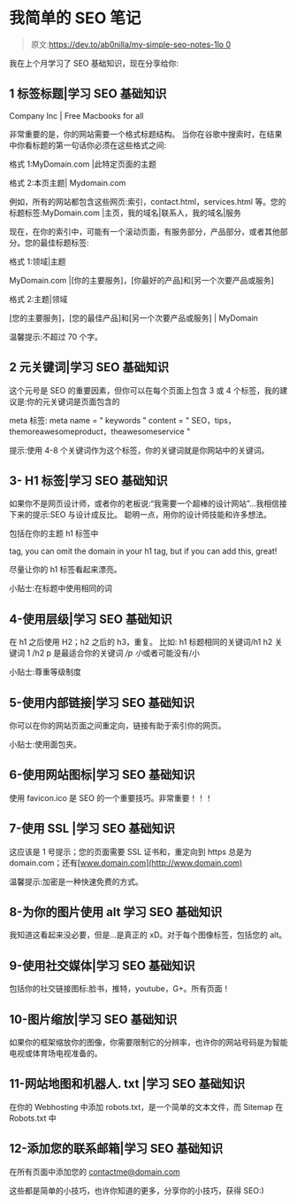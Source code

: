 # 我简单的 SEO 笔记

> 原文:[https://dev.to/ab0nilla/my-simple-seo-notes-1lo 0](https://dev.to/ab0nilla/my-simple-seo-notes---1lo0)

我在上个月学习了 SEO 基础知识，现在分享给你:

## 1 标签标题|学习 SEO 基础知识

Company Inc | Free Macbooks for all

非常重要的是，你的网站需要一个格式标题结构。
当你在谷歌中搜索时，在结果中你看标题的第一句话你必须在这些格式之间:

格式 1:MyDomain.com |此特定页面的主题

格式 2:本页主题| Mydomain.com

例如，所有的网站都包含这些网页:索引，contact.html，services.html 等。您的标题标签:MyDomain.com |主页，我的域名|联系人，我的域名|服务

现在，在你的索引中，可能有一个滚动页面，有服务部分，产品部分，或者其他部分。您的最佳标题标签:

格式 1:领域|主题

MyDomain.com |[你的主要服务]，[你最好的产品]和[另一个次要产品或服务]

格式 2:主题|领域

[您的主要服务]，[您的最佳产品]和[另一个次要产品或服务] | MyDomain

温馨提示:不超过 70 个字。

## 2 元关键词|学习 SEO 基础知识

这个元号是 SEO 的重要因素，但你可以在每个页面上包含 3 或 4 个标签，我的建议是:你的元关键词是页面包含的

meta 标签:
meta name = " keywords " content = " SEO，tips，themoreawesomeproduct，theawesomeservice "

提示:使用 4-8 个关键词作为这个标签，你的关键词就是你网站中的关键词。

## 3- H1 标签|学习 SEO 基础知识

如果你不是网页设计师，或者你的老板说:“我需要一个超棒的设计网站”...我相信接下来的提示:SEO 与设计成反比。
聪明一点，用你的设计师技能和许多想法。

包括在你的主题 h1 标签中

tag, you can omit the domain in your h1 tag, but if you can add this, great!

尽量让你的 h1 标签看起来漂亮。

小贴士:在标题中使用相同的词

## 4-使用层级|学习 SEO 基础知识

在 h1 之后使用 H2；h2 之后的 h3，重复。
比如:
h1 标题相同的关键词/h1
h2 关键词 1 /h2
p 是最适合你的关键词 */p
小*或者可能没有/小

小贴士:尊重等级制度

## 5-使用内部链接|学习 SEO 基础知识

你可以在你的网站页面之间重定向，链接有助于索引你的网页。

小贴士:使用面包夹。

## 6-使用网站图标|学习 SEO 基础知识

使用 favicon.ico 是 SEO 的一个重要技巧。非常重要！！！

## 7-使用 SSL |学习 SEO 基础知识

这应该是 1 号提示；您的页面需要 SSL 证书和，重定向到 https 总是为 domain.com；还有[www.domain.com](http://www.domain.com)

温馨提示:加密是一种快速免费的方式。

## 8-为你的图片使用 alt 学习 SEO 基础知识

我知道这看起来没必要，但是...是真正的 xD。对于每个图像标签，包括您的 alt。

## 9-使用社交媒体|学习 SEO 基础知识

包括你的社交链接图标:脸书，推特，youtube，G+。所有页面！

## 10-图片缩放|学习 SEO 基础知识

如果你的框架缩放你的图像，你需要限制它的分辨率，也许你的网站号码是为智能电视或体育场电视准备的。

## 11-网站地图和机器人. txt |学习 SEO 基础知识

在你的 Webhosting 中添加 robots.txt，是一个简单的文本文件，而 Sitemap 在 Robots.txt 中

## 12-添加您的联系邮箱|学习 SEO 基础知识

在所有页面中添加您的 contactme@domain.com

这些都是简单的小技巧，也许你知道的更多，分享你的小技巧，获得 SEO:)
